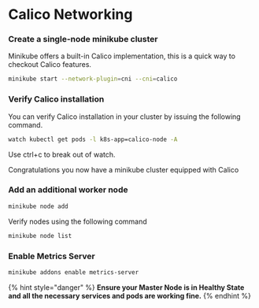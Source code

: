 # Calico Networking

### Create a single-node minikube cluster

Minikube offers a built-in Calico implementation, this is a quick way to checkout Calico features.

```bash
minikube start --network-plugin=cni --cni=calico
```

### Verify Calico installation

You can verify Calico installation in your cluster by issuing the following command.

```bash
watch kubectl get pods -l k8s-app=calico-node -A
```

Use ctrl+c to break out of watch.

Congratulations you now have a minikube cluster equipped with Calico

### Add an additional worker node

```bash
minikube node add
```

Verify nodes using the following command

```bash
minikube node list
```

### Enable Metrics Server

```bash
minikube addons enable metrics-server
```

{% hint style="danger" %}
**Ensure your Master Node is in Healthy State and all the necessary services and pods are working fine.**
{% endhint %}
